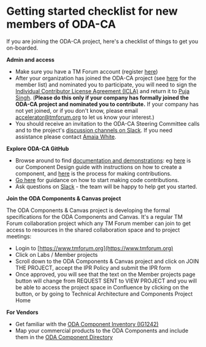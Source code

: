 # Getting started checklist for new members of ODA-CA

If you are joining the ODA-CA project, here's a checklist of things to get you on-boarded.

**Admin and access**

* Make sure you have a TM Forum account (register [here](https://myaccount.tmforum.org/register))
* After your organization has joined the ODA-CA project (see [here](./Playbook.md) for the member list) and nominated you to participate, you will need to sign the [Individual Contributor License Agreement (ICLA)](https://info.tmforum.org/tmfcodes-individual-contributor-license-agreement.html) and return it to [Puja Singh](mailto:psingh@tmforum.org). (**Please do this only if your company has formally joined the ODA-CA project and nominated you to contribute.** If your company has not yet joined, or if you don't know, please email [accelerator@tmforum.org](mailto:accelerator@tmforum.org) to let us know your interest.)
* You should receive an invitation to the ODA-CA Steering Committee calls and to the project's [discussion channels on Slack](https://app.slack.com/client/T01C5A3NAU9/C01CGGDDLCQ). If you need assistance please contact [Amaia White](mailto:awhite@tmforum.org).

**Explore ODA-CA GitHub**

* Browse around to find [documentation and demonstrations](https://tmforum-oda.github.io/oda-ca-docs/): eg [here](ODAComponentDesignGuidelines.md) is our Component Design guide with instructions on how to create a component, and [here](ContributionsGuide.md) is the process for making contributions.
* [Go here](https://tmforum-oda.github.io/oda-ca-docs/docs/ContributionsGuide.html) for guidance on how to start making code contributions.
* Ask questions on [Slack](https://app.slack.com/client/T01C5A3NAU9/C01CGGDDLCQ) - the team will be happy to help get you started.

**Join the ODA Components & Canvas project**
 
The ODA Components & Canvas project is developing the formal specifications for the ODA Components and Canvas.  It's a regular TM Forum collaboration project which any TM Forum member can join to get access to resources in the shared collaboration space and to project meetings: 

* Login to [https://www.tmforum.org](https://www.tmforum.org)
* Click on Labs / Member projects 
* Scroll down to the ODA Components & Canvas project and click on JOIN THE PROJECT, accept the IPR Policy and submit the IPR form
* Once approved, you will see that the text on the Member projects page button will change from REQUEST SENT to VIEW PROJECT and you will be able to access the project space in Confluence by clicking on the button, or by going to Technical Architecture and Components Project Home

**For Vendors**

* Get familiar with the [ODA Component Inventory (IG1242)](https://www.tmforum.org/resources/?s=ig1242&post_type=product&tmf_filter_release_status=status-production)
* Map your commercial products to the ODA Components and include them in the [ODA Component Directory](https://www.tmforum.org/oda/directory/)

